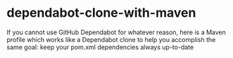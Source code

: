 # dependabot-clone-with-maven
If you cannot use GitHub Dependabot for whatever reason, here is a Maven profile which works like a Dependabot clone to help you accomplish the same goal: keep your pom.xml dependencies always up-to-date
